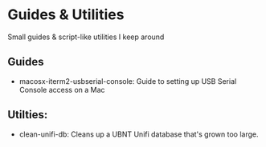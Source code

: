 # Guides & Utilities
Small guides & script-like utilities I keep around

## Guides
* macosx-iterm2-usbserial-console: Guide to setting up USB Serial Console access on a Mac

## Utilties:
* clean-unifi-db: Cleans up a UBNT Unifi database that's grown too large.
